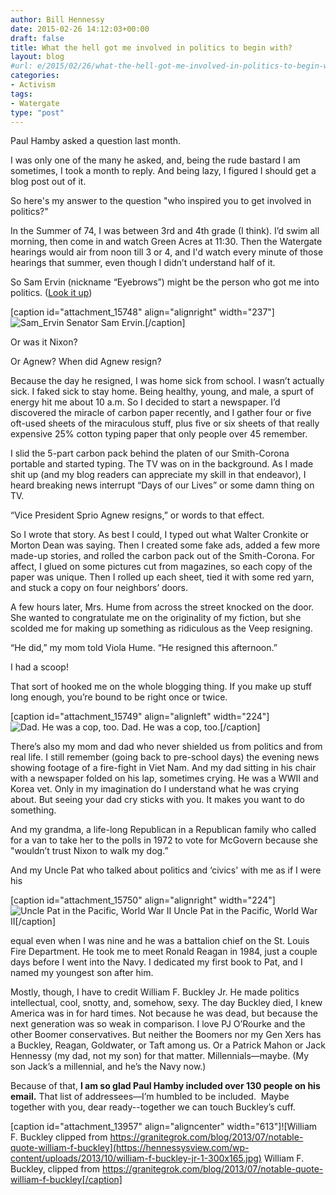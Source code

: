 ```yaml
---
author: Bill Hennessy
date: 2015-02-26 14:12:03+00:00
draft: false
title: What the hell got me involved in politics to begin with?
layout: blog
#url: e/2015/02/26/what-the-hell-got-me-involved-in-politics-to-begin-with/
categories:
- Activism
tags:
- Watergate
type: "post"
---
```


Paul Hamby asked a question last month.

I was only one of the many he asked, and, being the rude bastard I am sometimes, I took a month to reply. And being lazy, I figured I should get a blog post out of it.

So here's my answer to the question "who inspired you to get involved in politics?"



In the Summer of 74, I was between 3rd and 4th grade (I think). I’d swim all morning, then come in and watch Green Acres at 11:30. Then the Watergate hearings would air from noon till 3 or 4, and I'd watch every minute of those hearings that summer, even though I didn’t understand half of it.









So Sam Ervin (nickname “Eyebrows”) might be the person who got me into politics. ([Look it up](https://www.washingtonpost.com/wp-srv/national/longterm/watergate/stories/ervinobit.htm))

[caption id="attachment_15748" align="alignright" width="237"]![Sam_Ervin](https://hennessysview.com/wp-content/uploads/2015/02/Sam_Ervin-237x300.jpg)
Senator Sam Ervin.[/caption]











Or was it Nixon?









Or Agnew? When did Agnew resign?









Because the day he resigned, I was home sick from school. I wasn’t actually sick. I faked sick to stay home. Being healthy, young, and male, a spurt of energy hit me about 10 a.m. So I decided to start a newspaper. I’d discovered the miracle of carbon paper recently, and I gather four or five oft-used sheets of the miraculous stuff, plus five or six sheets of that really expensive 25% cotton typing paper that only people over 45 remember.









I slid the 5-part carbon pack behind the platen of our Smith-Corona portable and started typing. The TV was on in the background. As I made shit up (and my blog readers can appreciate my skill in that endeavor), I heard breaking news interrupt “Days of our Lives” or some damn thing on TV.









“Vice President Sprio Agnew resigns,” or words to that effect.









So I wrote that story. As best I could, I typed out what Walter Cronkite or Morton Dean was saying. Then I created some fake ads, added a few more made-up stories, and rolled the carbon pack out of the Smith-Corona. For affect, I glued on some pictures cut from magazines, so each copy of the paper was unique. Then I rolled up each sheet, tied it with some red yarn, and stuck a copy on four neighbors’ doors.









A few hours later, Mrs. Hume from across the street knocked on the door. She wanted to congratulate me on the originality of my fiction, but she scolded me for making up something as ridiculous as the Veep resigning.









“He did,” my mom told Viola Hume. “He resigned this afternoon.”









I had a scoop!









That sort of hooked me on the whole blogging thing. If you make up stuff long enough, you’re bound to be right once or twice.











[caption id="attachment_15749" align="alignleft" width="224"]![Dad. He was a cop, too. ](https://hennessysview.com/wp-content/uploads/2015/02/221277_10150163779250886_3175009_o-224x300.jpg)
Dad. He was a cop, too.[/caption]

There’s also my mom and dad who never shielded us from politics and from real life. I still remember (going back to pre-school days) the evening news showing footage of a fire-fight in Viet Nam. And my dad sitting in his chair with a newspaper folded on his lap, sometimes crying. He was a WWII and Korea vet. Only in my imagination do I understand what he was crying about. But seeing your dad cry sticks with you. It makes you want to do something.











And my grandma, a life-long Republican in a Republican family who called for a van to take her to the polls in 1972 to vote for McGovern because she "wouldn’t trust Nixon to walk my dog.”









And my Uncle Pat who talked about politics and ‘civics' with me as if I were his

[caption id="attachment_15750" align="alignright" width="224"]![Uncle Pat in the Pacific, World War II](https://hennessysview.com/wp-content/uploads/2015/02/220527_10150163759540886_8179444_o-224x300.jpg)
Uncle Pat in the Pacific, World War II[/caption]

equal even when I was nine and he was a battalion chief on the St. Louis Fire Department. He took me to meet Ronald Reagan in 1984, just a couple days before I went into the Navy. I dedicated my first book to Pat, and I named my youngest son after him.











Mostly, though, I have to credit William F. Buckley Jr. He made politics intellectual, cool, snotty, and, somehow, sexy. The day Buckley died, I knew America was in for hard times. Not because he was dead, but because the next generation was so weak in comparison. I love PJ O’Rourke and the other Boomer conservatives. But neither the Boomers nor my Gen Xers has a Buckley, Reagan, Goldwater, or Taft among us. Or a Patrick Mahon or Jack Hennessy (my dad, not my son) for that matter. Millennials—maybe. (My son Jack’s a millennial, and he’s the Navy now.)









Because of that, **I am so glad Paul Hamby included over 130 people on his email.** That list of addressees—I’m humbled to be included.  Maybe together with you, dear ready--together we can touch Buckley’s cuff.







[caption id="attachment_13957" align="aligncenter" width="613"]![William F. Buckley clipped from https://granitegrok.com/blog/2013/07/notable-quote-william-f-buckley](https://hennessysview.com/wp-content/uploads/2013/10/william-f-buckley-jr-1-300x165.jpg)
William F. Buckley, clipped from https://granitegrok.com/blog/2013/07/notable-quote-william-f-buckley[/caption]


